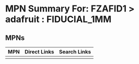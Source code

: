 



# MPN Summary For: FZAFID1 > adafruit : FIDUCIAL_1MM

## MPNs
  

|MPN|Direct Links|Search Links|
| :--- | :--- | :--- |
||||
